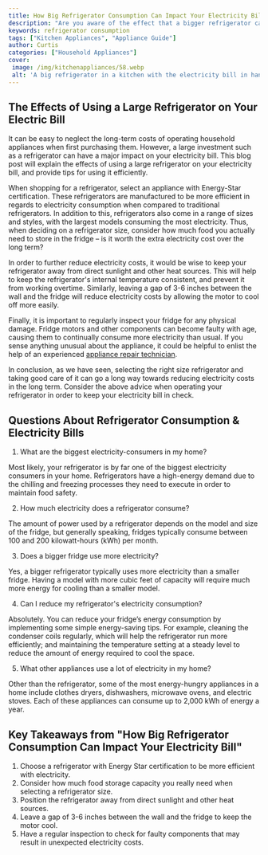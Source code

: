 ```yaml
---
title: How Big Refrigerator Consumption Can Impact Your Electricity Bill
description: "Are you aware of the effect that a bigger refrigerator can have on your electricity bill Find out how to make sure your refrigerator consumption is managed and your electricity bill stays low"
keywords: refrigerator consumption
tags: ["Kitchen Appliances", "Appliance Guide"]
author: Curtis
categories: ["Household Appliances"]
cover: 
 image: /img/kitchenappliances/58.webp
 alt: 'A big refrigerator in a kitchen with the electricity bill in hand'
---
```

## The Effects of Using a Large Refrigerator on Your Electric Bill

It can be easy to neglect the long-term costs of operating household appliances when first purchasing them. However, a large investment such as a refrigerator can have a major impact on your electricity bill. This blog post will explain the effects of using a large refrigerator on your electricity bill, and provide tips for using it efficiently. 

When shopping for a refrigerator, select an appliance with Energy-Star certification. These refrigerators are manufactured to be more efficient in regards to electricity consumption when compared to traditional refrigerators. In addition to this, refrigerators also come in a range of sizes and styles, with the largest models consuming the most electricity. Thus, when deciding on a refrigerator size, consider how much food you actually need to store in the fridge – is it worth the extra electricity cost over the long term?

In order to further reduce electricity costs, it would be wise to keep your refrigerator away from direct sunlight and other heat sources. This will help to keep the refrigerator's internal temperature consistent, and prevent it from working overtime. Similarly, leaving a gap of 3-6 inches between the wall and the fridge will reduce electricity costs by allowing the motor to cool off more easily.

Finally, it is important to regularly inspect your fridge for any physical damage. Fridge motors and other components can become faulty with age, causing them to continually consume more electricity than usual. If you sense anything unusual about the appliance, it could be helpful to enlist the help of an experienced [appliance repair technician](./pages/appliance-repair-technicians).

In conclusion, as we have seen, selecting the right size refrigerator and taking good care of it can go a long way towards reducing electricity costs in the long term. Consider the above advice when operating your refrigerator in order to keep your electricity bill in check.

## Questions About Refrigerator Consumption & Electricity Bills

1. What are the biggest electricity-consumers in my home?

Most likely, your refrigerator is by far one of the biggest electricity consumers in your home. Refrigerators have a high-energy demand due to the chilling and freezing processes they need to execute in order to maintain food safety. 

2. How much electricity does a refrigerator consume?

The amount of power used by a refrigerator depends on the model and size of the fridge, but generally speaking, fridges typically consume between 100 and 200 kilowatt-hours (kWh) per month.

3. Does a bigger fridge use more electricity?

Yes, a bigger refrigerator typically uses more electricity than a smaller fridge. Having a model with more cubic feet of capacity will require much more energy for cooling than a smaller model.

4. Can I reduce my refrigerator's electricity consumption?

Absolutely. You can reduce your fridge’s energy consumption by implementing some simple energy-saving tips. For example, cleaning the condenser coils regularly, which will help the refrigerator run more efficiently; and maintaining the temperature setting at a steady level to reduce the amount of energy required to cool the space.

5. What other appliances use a lot of electricity in my home?

Other than the refrigerator, some of the most energy-hungry appliances in a home include clothes dryers, dishwashers, microwave ovens, and electric stoves. Each of these appliances can consume up to 2,000 kWh of energy a year.

## Key Takeaways from "How Big Refrigerator Consumption Can Impact Your Electricity Bill"
1. Choose a refrigerator with Energy Star certification to be more efficient with electricity.
2. Consider how much food storage capacity you really need when selecting a refrigerator size.
3. Position the refrigerator away from direct sunlight and other heat sources.
4. Leave a gap of 3-6 inches between the wall and the fridge to keep the motor cool.
5. Have a regular inspection to check for faulty components that may result in unexpected electricity costs.
